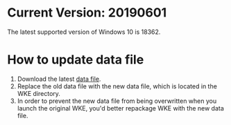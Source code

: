 # Current Version: 20190601
The latest supported version of Windows 10 is 18362.

# How to update data file
1. Download the latest [data file](https://raw.githubusercontent.com/AxtMueller/Windows-Kernel-Explorer/master/data/WindowsKernelExplorer.dat).
2. Replace the old data file with the new data file, which is located in the WKE directory.
3. In order to prevent the new data file from being overwritten when you launch the original WKE, you'd better repackage WKE with the new data file.
